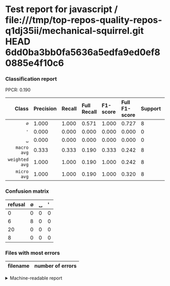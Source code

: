 # Test report for javascript / file:///tmp/top-repos-quality-repos-q1dj35ii/mechanical-squirrel.git HEAD 6dd0ba3bb0fa5636a5edfa9ed0ef80885e4f10c6

### Classification report

PPCR: 0.190

| Class | Precision | Recall | Full Recall | F1-score | Full F1-score | Support | Full Support | PPCR |
|------:|:----------|:-------|:------------|:---------|:---------|:--------|:-------------|:-----|
| `∅` | 1.000| 1.000| 0.571| 1.000| 0.727| 8| 14| 0.571 |
| `'` | 0.000| 0.000| 0.000| 0.000| 0.000| 0| 8| 0.000 |
| `␣` | 0.000| 0.000| 0.000| 0.000| 0.000| 0| 20| 0.000 |
| `macro avg` | 0.333| 0.333| 0.190| 0.333| 0.242| 8| 42| 0.190 |
| `weighted avg` | 1.000| 1.000| 0.190| 1.000| 0.242| 8| 42| 0.190 |
| `micro avg` | 1.000| 1.000| 0.190| 1.000| 0.320| 8| 42| 0.190 |

### Confusion matrix

|refusal|  ∅| ␣| '| 
|:---|:---|:---|:---|
|0 |0 |0 |0 |
|6 |8 |0 |0 |
|20 |0 |0 |0 |
|8 |0 |0 |0 |

### Files with most errors

| filename | number of errors|
|:----:|:-----|

<details>
    <summary>Machine-readable report</summary>
```json
{
  "cl_report": {"\u0027": {"f1-score": 0.0, "precision": 0.0, "recall": 0.0, "support": 0}, "macro avg": {"f1-score": 0.3333333333333333, "precision": 0.3333333333333333, "recall": 0.3333333333333333, "support": 8}, "micro avg": {"f1-score": 1.0, "precision": 1.0, "recall": 1.0, "support": 8}, "weighted avg": {"f1-score": 1.0, "precision": 1.0, "recall": 1.0, "support": 8}, "\u2205": {"f1-score": 1.0, "precision": 1.0, "recall": 1.0, "support": 8}, "\u2423": {"f1-score": 0.0, "precision": 0.0, "recall": 0.0, "support": 0}},
  "cl_report_full": {"\u0027": {"f1-score": 0.0, "precision": 0.0, "recall": 0.0, "support": 8}, "macro avg": {"f1-score": 0.24242424242424243, "precision": 0.3333333333333333, "recall": 0.19047619047619047, "support": 42}, "micro avg": {"f1-score": 0.32, "precision": 1.0, "recall": 0.19047619047619047, "support": 42}, "weighted avg": {"f1-score": 0.24242424242424243, "precision": 0.3333333333333333, "recall": 0.19047619047619047, "support": 42}, "\u2205": {"f1-score": 0.7272727272727273, "precision": 1.0, "recall": 0.5714285714285714, "support": 14}, "\u2423": {"f1-score": 0.0, "precision": 0.0, "recall": 0.0, "support": 20}},
  "ppcr": 0.19047619047619047
}
```
</details>
